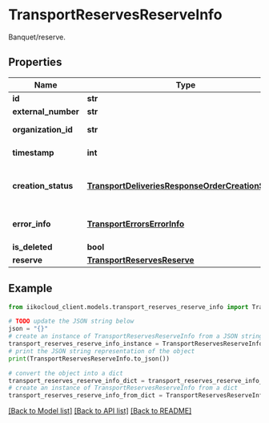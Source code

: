 # TransportReservesReserveInfo

Banquet/reserve.

## Properties

Name | Type | Description | Notes
------------ | ------------- | ------------- | -------------
**id** | **str** | Banquet/reserve ID. | 
**external_number** | **str** | Banquet/reserve external number. | [optional] 
**organization_id** | **str** | Organization ID.                Can be obtained by &#x60;/api/1/organizations&#x60; operation. | 
**timestamp** | **int** | Timestamp of most recent banquet/reserve change that took place on iikoTransport server. | 
**creation_status** | [**TransportDeliveriesResponseOrderCreationStatus**](TransportDeliveriesResponseOrderCreationStatus.md) | Banquet/reserve creation status. In case of asynchronous creation, it allows to track the instance an banquet/reserve was validated/created in iikoFront. | 
**error_info** | [**TransportErrorsErrorInfo**](TransportErrorsErrorInfo.md) | Banquet/reserve creation error details.  &gt; Required only if \&quot;creationStatus\&quot;&#x3D;\&quot;Error\&quot;. | [optional] 
**is_deleted** | **bool** | Banquet/reserve is deleted. | 
**reserve** | [**TransportReservesReserve**](TransportReservesReserve.md) | Banquet/reserve. | [optional] 

## Example

```python
from iikocloud_client.models.transport_reserves_reserve_info import TransportReservesReserveInfo

# TODO update the JSON string below
json = "{}"
# create an instance of TransportReservesReserveInfo from a JSON string
transport_reserves_reserve_info_instance = TransportReservesReserveInfo.from_json(json)
# print the JSON string representation of the object
print(TransportReservesReserveInfo.to_json())

# convert the object into a dict
transport_reserves_reserve_info_dict = transport_reserves_reserve_info_instance.to_dict()
# create an instance of TransportReservesReserveInfo from a dict
transport_reserves_reserve_info_from_dict = TransportReservesReserveInfo.from_dict(transport_reserves_reserve_info_dict)
```
[[Back to Model list]](../README.md#documentation-for-models) [[Back to API list]](../README.md#documentation-for-api-endpoints) [[Back to README]](../README.md)


